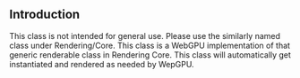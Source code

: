 ## Introduction

This class is not intended for general use.  Please use the
similarly named class under Rendering/Core. This class is
a WebGPU implementation of that generic renderable class in
Rendering Core.  This class will automatically get instantiated
and rendered as needed by WepGPU.
